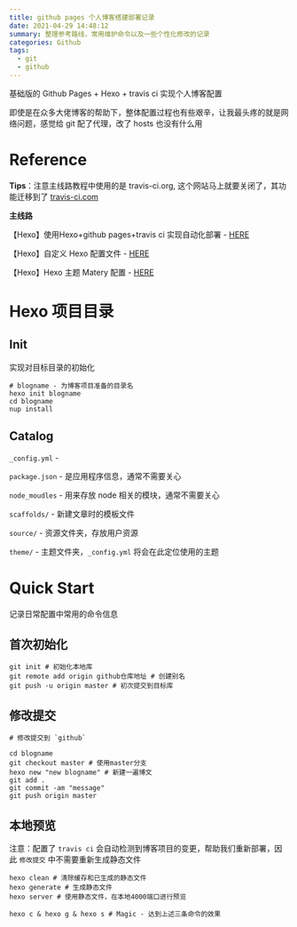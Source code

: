 ```yaml
---
title: github pages 个人博客搭建部署记录
date: 2021-04-29 14:48:12
summary: 整理参考路线，常用维护命令以及一些个性化修改的记录
categories: Github
tags:
  - git
  - github
---
```

基础版的 Github Pages + Hexo + travis ci 实现个人博客配置

即使是在众多大佬博客的帮助下，整体配置过程也有些艰辛，让我最头疼的就是网络问题，感觉给 git 配了代理，改了 hosts 也没有什么用

# Reference

**Tips**：注意主线路教程中使用的是 travis-ci.org, 这个网站马上就要关闭了，其功能迁移到了 [travis-ci.com](https://travis-ci.com/)

**主线路**

【Hexo】使用Hexo+github pages+travis ci 实现自动化部署 - [HERE](https://www.cnblogs.com/mfrank/p/12829882.html)

【Hexo】自定义 Hexo 配置文件 - [HERE](https://www.cnblogs.com/mfrank/p/12830094.html)

【Hexo】Hexo 主题 Matery 配置 - [HERE](https://www.cnblogs.com/mfrank/p/12830097.html)



# Hexo 项目目录

## Init

实现对目标目录的初始化

``` shell
# blogname - 为博客项目准备的目录名
hexo init blogname
cd blogname
nup install
```

## Catalog

`_config.yml` -

`package.json` - 是应用程序信息，通常不需要关心

`node_moudles` - 用来存放 node 相关的模块，通常不需要关心

`scaffolds/` - 新建文章时的模板文件

`source/` - 资源文件夹，存放用户资源

`theme/` - 主题文件夹，`_config.yml` 将会在此定位使用的主题

# Quick Start

记录日常配置中常用的命令信息

## 首次初始化

~~~shell
git init # 初始化本地库
git remote add origin github仓库地址 # 创建别名
git push -u origin master # 初次提交到目标库
~~~

## 修改提交

~~~shell
# 修改提交到 `github`

cd blogname
git checkout master # 使用master分支
hexo new "new blogname" # 新建一遍博文
git add .
git commit -am "message"
git push origin master
~~~

## 本地预览

注意：配置了 `travis ci` 会自动检测到博客项目的变更，帮助我们重新部署，因此 `修改提交` 中不需要重新生成静态文件

~~~shell
hexo clean # 清除缓存和已生成的静态文件
hexo generate # 生成静态文件
hexo server # 使用静态文件，在本地4000端口进行预览

hexo c & hexo g & hexo s # Magic - 达到上述三条命令的效果
~~~


